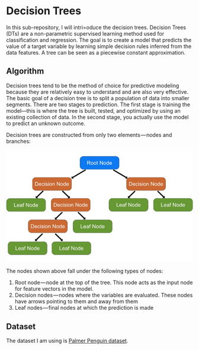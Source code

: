 # Decision Trees
In this sub-repository, I will intri=oduce the decision trees. Decision Trees (DTs) are a non-parametric supervised learning method used for classification and regression. The goal is to create a model that predicts the value of a target variable by learning simple decision rules inferred from the data features. A tree can be seen as a piecewise constant approximation.

## Algorithm
Decision trees tend to be the method of choice for predictive modeling because they are relatively easy to understand and are also very effective. The basic goal of a decision tree is to split a population of data into smaller segments. There are two stages to prediction. The first stage is training the model—this is where the tree is built, tested, and optimized by using an existing collection of data. In the second stage, you actually use the model to predict an unknown outcome.

Decision trees are constructed from only two elements — nodes and branches:

<p align="center">
<img src="https://github.com/yw110-1/INDE-577/blob/main/Supervised%20Learning/Perceptron/image/Decision_Tree.jpeg" alt="decisiontree" width="600"/>
</p>

The nodes shown above fall under the following types of nodes:

1. Root node — node at the top of the tree. This node acts as the input node for feature vectors in the model.
2. Decision nodes — nodes where the variables are evaluated. These nodes have arrows pointing to them and away from them
3. Leaf nodes — final nodes at which the prediction is made

## Dataset
The dataset I am using is [Palmer Penguin dataset](https://github.com/yw110-1/INDE-577/tree/main/Data).
